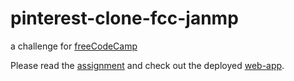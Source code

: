 # pinterest-clone-fcc-janmp
a challenge for [freeCodeCamp](http://www.freeCodeCamp.com)

Please read the [assignment](https://www.freecodecamp.com/challenges/get-set-for-our-back-end-development-projects) and check out the deployed [web-app](https://heftzweck.herokuapp.com/).
